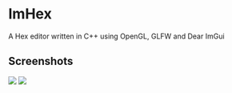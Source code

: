 # ImHex

A Hex editor written in C++ using OpenGL, GLFW and Dear ImGui

## Screenshots

![](https://i.imgur.com/xH7xJ4g.png)
![](https://i.imgur.com/fhVJYEa.png)
